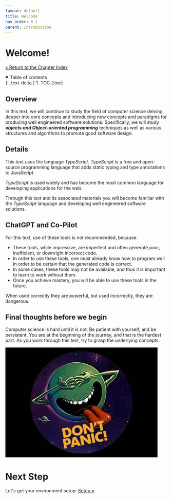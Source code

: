 ```yaml
---
layout: default
title: Welcome
nav_order: 0.1
parent: Introduction
---
```


# Welcome!

[&laquo; Return to the Chapter Index](index.md)

<details open markdown="block">
  <summary>
    Table of contents
  </summary>
  {: .text-delta }
1. TOC
{:toc}
</details>

## Overview

In this text, we will continue to study the field of computer science delving deeper into core concepts and introducing new concepts and paradigms for producing well engineered software solutions. Specifically, we will study ***objects and Object-oriented programming*** techniques as well as various structures and algorithms to promote good software design.

## Details

This text uses the language *TypeScript*.  *TypeScript* is a free and open-source programming language that adds static typing and type annotations to JavaScript.

*TypeScript* is used widely and has become the most common language for developing applications for the web.

Through this text and its associated materials you will become familiar with the *TypeScript* language and developing well engineered software solutions.

## ChatGPT and Co-Pilot

For this text, use of these tools is not recommended, because:

* These tools, while impressive, are imperfect and often generate poor, inefficient, or downright incorrect code.
* In order to use these tools, one must already know how to program well in order to be certain that the generated code is correct.
* In some cases, these tools may not be available, and thus it is important to learn to work without them.
* Once you achieve mastery, you will be able to use these tools in the future.

When used correctly they are powerful, but used incorrectly, they are dangerous.


## Final thoughts before we begin

Computer science is hard until it is not.  Be patient with yourself, and be persistent.  You are at the beginning of the journey, and that is the hardest part.  As you work through this text, try to grasp the underlying concepts.

![](../../images/CISC181-Week%2010.jpg)

# Next Step

Let's get your environment setup: [Setup &raquo;](../0-introduction/setup.md)

